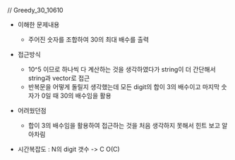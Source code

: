 // Greedy_30_10610

- 이해한 문제내용
	- 주어진 숫자를 조합하여 30의 최대 배수를 출력

- 접근방식
	- 10^5 이므로 하나씩 다 계산하는 것을 생각하였다가 string이 더 간단해서 string과 vector로 접근
	- 반복문을 어떻게 돌릴지 생각했는데 모든 digit의 합이 3의 배수이고 마지막 숫자가 0일 때 30의 배수임을 활용

- 어려웠던점
	- 합이 3의 배수임을 활용하여 접근하는 것을 처음 생각하지 못해서 힌트 보고 알아차림

- 시간복잡도 : N의 digit 갯수 -> C O(C)